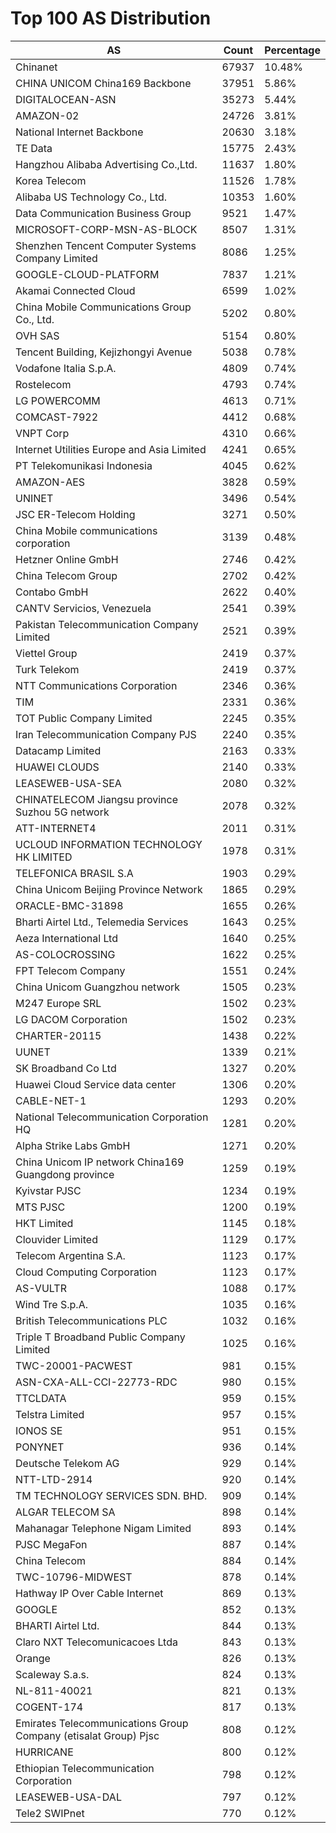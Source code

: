 # Top 100 AS Distribution
| AS | Count | Percentage |
|----|----|----|
| Chinanet | 67937 | 10.48% |
| CHINA UNICOM China169 Backbone | 37951 | 5.86% |
| DIGITALOCEAN-ASN | 35273 | 5.44% |
| AMAZON-02 | 24726 | 3.81% |
| National Internet Backbone | 20630 | 3.18% |
| TE Data | 15775 | 2.43% |
| Hangzhou Alibaba Advertising Co.,Ltd. | 11637 | 1.80% |
| Korea Telecom | 11526 | 1.78% |
| Alibaba US Technology Co., Ltd. | 10353 | 1.60% |
| Data Communication Business Group | 9521 | 1.47% |
| MICROSOFT-CORP-MSN-AS-BLOCK | 8507 | 1.31% |
| Shenzhen Tencent Computer Systems Company Limited | 8086 | 1.25% |
| GOOGLE-CLOUD-PLATFORM | 7837 | 1.21% |
| Akamai Connected Cloud | 6599 | 1.02% |
| China Mobile Communications Group Co., Ltd. | 5202 | 0.80% |
| OVH SAS | 5154 | 0.80% |
| Tencent Building, Kejizhongyi Avenue | 5038 | 0.78% |
| Vodafone Italia S.p.A. | 4809 | 0.74% |
| Rostelecom | 4793 | 0.74% |
| LG POWERCOMM | 4613 | 0.71% |
| COMCAST-7922 | 4412 | 0.68% |
| VNPT Corp | 4310 | 0.66% |
| Internet Utilities Europe and Asia Limited | 4241 | 0.65% |
| PT Telekomunikasi Indonesia | 4045 | 0.62% |
| AMAZON-AES | 3828 | 0.59% |
| UNINET | 3496 | 0.54% |
| JSC ER-Telecom Holding | 3271 | 0.50% |
| China Mobile communications corporation | 3139 | 0.48% |
| Hetzner Online GmbH | 2746 | 0.42% |
| China Telecom Group | 2702 | 0.42% |
| Contabo GmbH | 2622 | 0.40% |
| CANTV Servicios, Venezuela | 2541 | 0.39% |
| Pakistan Telecommunication Company Limited | 2521 | 0.39% |
| Viettel Group | 2419 | 0.37% |
| Turk Telekom | 2419 | 0.37% |
| NTT Communications Corporation | 2346 | 0.36% |
| TIM | 2331 | 0.36% |
| TOT Public Company Limited | 2245 | 0.35% |
| Iran Telecommunication Company PJS | 2240 | 0.35% |
| Datacamp Limited | 2163 | 0.33% |
| HUAWEI CLOUDS | 2140 | 0.33% |
| LEASEWEB-USA-SEA | 2080 | 0.32% |
| CHINATELECOM Jiangsu province Suzhou 5G network | 2078 | 0.32% |
| ATT-INTERNET4 | 2011 | 0.31% |
| UCLOUD INFORMATION TECHNOLOGY HK LIMITED | 1978 | 0.31% |
| TELEFONICA BRASIL S.A | 1903 | 0.29% |
| China Unicom Beijing Province Network | 1865 | 0.29% |
| ORACLE-BMC-31898 | 1655 | 0.26% |
| Bharti Airtel Ltd., Telemedia Services | 1643 | 0.25% |
| Aeza International Ltd | 1640 | 0.25% |
| AS-COLOCROSSING | 1622 | 0.25% |
| FPT Telecom Company | 1551 | 0.24% |
| China Unicom Guangzhou network | 1505 | 0.23% |
| M247 Europe SRL | 1502 | 0.23% |
| LG DACOM Corporation | 1502 | 0.23% |
| CHARTER-20115 | 1438 | 0.22% |
| UUNET | 1339 | 0.21% |
| SK Broadband Co Ltd | 1327 | 0.20% |
| Huawei Cloud Service data center | 1306 | 0.20% |
| CABLE-NET-1 | 1293 | 0.20% |
| National Telecommunication Corporation HQ | 1281 | 0.20% |
| Alpha Strike Labs GmbH | 1271 | 0.20% |
| China Unicom IP network China169 Guangdong province | 1259 | 0.19% |
| Kyivstar PJSC | 1234 | 0.19% |
| MTS PJSC | 1200 | 0.19% |
| HKT Limited | 1145 | 0.18% |
| Clouvider Limited | 1129 | 0.17% |
| Telecom Argentina S.A. | 1123 | 0.17% |
| Cloud Computing Corporation | 1123 | 0.17% |
| AS-VULTR | 1088 | 0.17% |
| Wind Tre S.p.A. | 1035 | 0.16% |
| British Telecommunications PLC | 1032 | 0.16% |
| Triple T Broadband Public Company Limited | 1025 | 0.16% |
| TWC-20001-PACWEST | 981 | 0.15% |
| ASN-CXA-ALL-CCI-22773-RDC | 980 | 0.15% |
| TTCLDATA | 959 | 0.15% |
| Telstra Limited | 957 | 0.15% |
| IONOS SE | 951 | 0.15% |
| PONYNET | 936 | 0.14% |
| Deutsche Telekom AG | 929 | 0.14% |
| NTT-LTD-2914 | 920 | 0.14% |
| TM TECHNOLOGY SERVICES SDN. BHD. | 909 | 0.14% |
| ALGAR TELECOM SA | 898 | 0.14% |
| Mahanagar Telephone Nigam Limited | 893 | 0.14% |
| PJSC MegaFon | 887 | 0.14% |
| China Telecom | 884 | 0.14% |
| TWC-10796-MIDWEST | 878 | 0.14% |
| Hathway IP Over Cable Internet | 869 | 0.13% |
| GOOGLE | 852 | 0.13% |
| BHARTI Airtel Ltd. | 844 | 0.13% |
| Claro NXT Telecomunicacoes Ltda | 843 | 0.13% |
| Orange | 826 | 0.13% |
| Scaleway S.a.s. | 824 | 0.13% |
| NL-811-40021 | 821 | 0.13% |
| COGENT-174 | 817 | 0.13% |
| Emirates Telecommunications Group Company (etisalat Group) Pjsc | 808 | 0.12% |
| HURRICANE | 800 | 0.12% |
| Ethiopian Telecommunication Corporation | 798 | 0.12% |
| LEASEWEB-USA-DAL | 797 | 0.12% |
| Tele2 SWIPnet | 770 | 0.12% |
